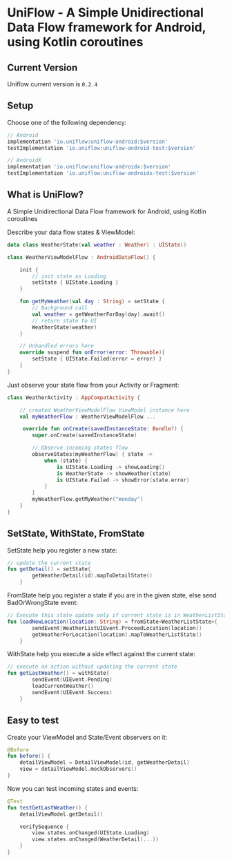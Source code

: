 
# UniFlow - A Simple Unidirectional Data Flow framework for Android, using Kotlin coroutines

## Current Version

Uniflow current version is `0.2.4`

## Setup

Choose one of the following dependency:

```gradle
// Android
implementation 'io.uniflow:uniflow-android:$version'
testImplementation 'io.uniflow:uniflow-android-test:$version'

// AndroidX
implementation 'io.uniflow:uniflow-androidx:$version'
testImplementation 'io.uniflow:uniflow-androidx-test:$version'
```

## What is UniFlow?

A Simple Unidirectional Data Flow framework for Android, using Kotlin coroutines

Describe your data flow states & ViewModel:

```kotlin
data class WeatherState(val weather : Weather) : UIState()

class WeatherViewModelFlow : AndroidDataFlow() {

    init {
        // init state as Loading
        setState { UIState.Loading }
    }

    fun getMyWeather(val day : String) = setState {
        // Background call
        val weather = getWeatherForDay(day).await()
        // return state to UI
        WeatherState(weather)
    }

    // Unhandled errors here
    override suspend fun onError(error: Throwable){
        setState { UIState.Failed(error = error) }
    }
}
```

Just observe your state flow from your Activity or Fragment:

```kotlin
class WeatherActivity : AppCompatActivity {

    // created WeatherViewModelFlow ViewModel instance here
    val myWeatherFlow : WeatherViewModelFlow ...

     override fun onCreate(savedInstanceState: Bundle?) {
        super.onCreate(savedInstanceState)

        // Observe incoming states flow
        observeStates(myWeatherFlow) { state ->
            when (state) {
                is UIState.Loading -> showLoading()
                is WeatherState -> showWeather(state)
                is UIState.Failed -> showError(state.error)
            }
        }
        myWeatherFlow.getMyWeather("monday")
    }
}

```

## SetState, WithState, FromState

SetState help you register a new state:

```kotlin
// update the current state
fun getDetail() = setState{
        getWeatherDetail(id).mapToDetailState()
    }
```


FromState help you register a state if you are in the given state, else send BadOrWrongState event:

```kotlin
// Execute this state update only if current state is in WeatherListState
fun loadNewLocation(location: String) = fromState<WeatherListState>{
        sendEvent(WeatherListUIEvent.ProceedLocation(location))
        getWeatherForLocation(location).mapToWeatherListState()
    }
```

WithState help you execute a side effect against the current state:

```kotlin
// execute an action without updating the current state
fun getLastWeather() = withState{
        sendEvent(UIEvent.Pending)
        loadCurrentWeather()
        sendEvent(UIEvent.Success)
    }
```


## Easy to test

Create your ViewModel and State/Event observers on it:

```kotlin
@Before
fun before() {
    detailViewModel = DetailViewModel(id, getWeatherDetail)
    view = detailViewModel.mockObservers()
}
```

Now you can test incoming states and events:

```kotlin
@Test
fun testGetLastWeather() {
    detailViewModel.getDetail()

    verifySequence {
        view.states.onChanged(UIState.Loading)
        view.states.onChanged(WeatherDetail(...))
    }
}
```

